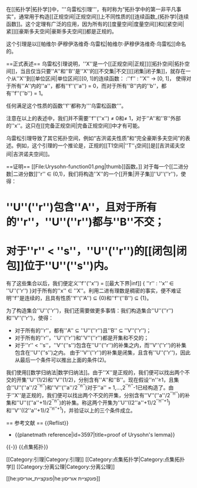 在[[拓扑学|拓扑学]]中，'''乌雷松引理'''，有时称为“拓扑学中的第一非平凡事实”，通常用于构造[[正规空间|正规空间]]上不同性质的[[连续函数_(拓扑学)|连续函数]]。这个定理有广泛的应用，因为所有的[[度量空间|度量空间]]和[[紧空间|紧]][[豪斯多夫空间|豪斯多夫空间]]都是正规的。

这个引理是以[[帕维尔·萨穆伊洛维奇·乌雷松|帕维尔·萨穆伊洛维奇·乌雷松]]命名的。

==正式表述==
乌雷松引理说明，''X''是一个[[正规空间|正规]][[拓扑空间|拓扑空间]]，当且仅当只要''A''和''B''是''X''的[[不交集|不交]][[闭集|闭子集]]，就存在一个从''X''到[[单位区间|单位区间]][0, 1]的连续函数：
:''f'' : ''X'' → [0, 1]，
使得对于所有''A''内的''a''，都有''f''(''a'') = 0，而对于所有''B''内的''b''，都有''f''(''b'') = 1。 

任何满足这个性质的函数''f''都称为'''乌雷松函数'''。

注意在以上的表述中，我们并不需要''f''(''x'') ≠ 0和≠ 1，对于''A''和''B''外部的''x''。这只在[[完备正规空间|完备正规空间]]中才有可能。

乌雷松引理导致了其它拓扑空间，例如“吉洪诺夫性质”和“完全豪斯多夫空间”的表述。例如，这个引理的一个推论是，正规的[[T1空间|''T''<sub>1</sub>空间]]是[[吉洪诺夫空间|吉洪诺夫空间]]。

==证明==
[[File:Urysohn-function01.png|thumb]]函数。]]
对于每一个[[二进分数|二进分数]]''r'' ∈ (0,1)，我们将构造''X''的一个[[开集|开子集]]''U''(''r'')，使得：
# ''U''(''r'')包含''A''，且对于所有的''r''，''U''(''r'')都与''B''不交；
# 对于''r'' < ''s''，''U''(''r'')的[[闭包|闭包]]位于''U''(''s'')内。
有了这些集合以后，我们便定义''f''(''x'') = [[最大下界|inf]] { ''r'' : ''x'' ∈ ''U''(''r'') }对于所有的''x'' ∈ ''X''。利用二进有理数是稠密的事实，便不难证明''f''是连续的，且具有性质''f''(''A'') ⊆ {0}和''f''(''B'') ⊆ {1}。

为了构造集合''U''(''r'')，我们还需要做更多事情：我们构造集合''U''(''r'')和''V''(''r'')，使得：
* 对于所有的''r''，都有''A'' ⊆ ''U''(''r'')且''B'' ⊆ ''V''(''r'')；
* 对于所有的''r''，''U''(''r'')和''V''(''r'')都是开集和不交的；
* 对于''r'' < ''s''，''V''(''s'')包含在''U''(''r'')的补集之内，而''V''(''r'')的补集包含在''U''(''s'')之内。
由于''V''(''r'')的补集是闭集，且含有''U''(''r'')，因此从最后一个条件可以推出上面的条件(2)。

我们使用[[数学归纳法|数学归纳法]]。由于''X''是正规的，我们便可以找出两个不交的开集''U''(1/2)和''V''(1/2)，分别含有''A''和''B''。现在假设''n''≥1，且集合''U''(''a''/2<sup>''n''</sup>)和''V''(''a''/2<sup>''n''</sup>)对于''a'' = 1,...,2<sup>''n''</sup>-1已经构造了。由于''X''是正规的，我们便可以找出两个不交的开集，分别含有''V''(''a''/2<sup>''n''</sup>)的补集和''U''((''a''+1)/2<sup>''n''</sup>)的补集。称这两个开集为''U''((2''a''+1)/2<sup>''n''+1</sup>)和''V''((2''a''+1)/2<sup>''n''+1</sup>)，并验证以上的三个条件成立。

== 参考文献 ==
{{Reflist}}
* {{planetmath reference|id=3597|title=proof of Urysohn's lemma}}

{{-}}
{{点集拓扑}}

[[Category:引理|Category:引理]]
[[Category:点集拓扑学|Category:点集拓扑学]]
[[Category:分离公理|Category:分离公理]]

[[he:פונקציית_אוריסון|he:פונקציית אוריסון]]